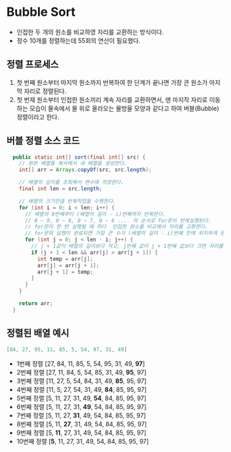 # Bubble Sort

- 인접한 두 개의 원소를 비교하영 자리를 교환하는 방식이다.
- 정수 10개를 정렬하는데 55회의 연산이 필요했다.

## 정렬 프로세스

1. 첫 번째 원소부터 마지막 원소까지 반복하여 한 단계가 끝나면 가장 큰 원소가 마지막 자리로 정렬된다.
2. 첫 번재 원소부터 인접한 원소끼리 계속 자리를 교환하면서, 맨 마지작 자리로 이동하는 모습이 물속에서 물 위로 올라오는 물방울 모양과 같다고 하여 버블(Bubble) 정렬이라고 한다.

## 버블 정렬 소스 코드
```java
  public static int[] sort(final int[] src) {
    // 원본 배열을 복사해서 새 배열을 생성한다.
    int[] arr = Arrays.copyOf(src, src.length);

    // 배열의 길이를 조회해서 변수에 저장한다.
    final int len = src.length;

    // 배열의 크기만큼 반복작업을 수행한다.
    for (int i = 0; i < len; i++) {
      // 배열의 0번째부터 (배열의 길이 - i)번째까지 반복한다.
      // 0 ~ 9, 0 ~ 8, 0 ~ 7, 0 ~ 6 .... 의 순서로 for문이 반복실행된다. 
      // for문이 한 번 실행될 때 마다  인접한 원소를 비교해서 자리를 교환한다.
      // for문의 실행이 완료되면 가장 큰 수가 (배열의 길이 - i)번째 칸에 위치하게 된다.
      for (int j = 0; j < len - i; j++) {
        // j + 1값이 배열의 길이보다 작고, j번째 값이 j + 1번째 값보다 크면 자리를 교환한다.
        if (j + 1 < len && arr[j] > arr[j + 1]) {
          int temp = arr[j];
          arr[j] = arr[j + 1];
          arr[j + 1] = temp;
        }
      }
    }

    return arr;
  }
```

## 정렬된 배열 예시

```java
[84, 27, 95, 11, 85, 5, 54, 97, 31, 49]
```

- 1번째 정렬 [27, 84, 11, 85, 5, 54, 95, 31, 49, **97**]
- 2번째 정렬 [27, 11, 84, 5, 54, 85, 31, 49, **95**, 97]
- 3번째 정렬 [11, 27, 5, 54, 84, 31, 49, **85**, 95, 97]
- 4번째 정렬 [11, 5, 27, 54, 31, 49, **84**, 85, 95, 97]
- 5번째 정렬 [5, 11, 27, 31, 49, **54**, 84, 85, 95, 97]
- 6번째 정렬 [5, 11, 27, 31, **49**, 54, 84, 85, 95, 97]
- 7번째 정렬 [5, 11, 27, **31**, 49, 54, 84, 85, 95, 97]
- 8번째 정렬 [5, 11, **27**, 31, 49, 54, 84, 85, 95, 97]
- 9번째 정렬 [5, **11**, 27, 31, 49, 54, 84, 85, 95, 97]
- 10번째 정렬 [**5**, 11, 27, 31, 49, 54, 84, 85, 95, 97]